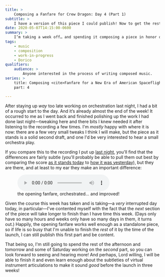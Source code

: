 ```yaml
---
title: >
    Composing a Fanfare for Crew Dragon: Day 4 (Part 1)
subtitle: >
    I have a version of this piece I could publish! Now to get the rest of it done…
date: 2020-05-07T14:15:00-0600
summary: >
    I’m taking a week off… and spending it composing a piece in honor of the upcoming SpaceX crewed test flight—a historic moment. In this post, I share the fruits of my morning, which I spent polishing yesterday’s work and tweaking it so it can stand alone.
tags:
    - music
    - composition
    - work-in-progress
    - Dorico
qualifiers:
    audience: >
        Anyone interested in the process of writing composed music.
series: >
    title: Composing <cite>Fanfare for a New Era of American Spaceflight</cite>
    part: 4

---
```


After staying up *way* too late working on orchestration last night, I had a bit of a rough start to the day. And it’s already almost the end of the week! It occurred to me as I went back and finished polishing up the work I had done last night—tweaking here and there bits I knew needed it after listening to the recording a few times. I'm *mostly* happy with where it is now: there are a few very small tweaks I think I will make, but the piece as it stands is a solid second draft, and one I'd be very interested to hear a small orchestra play.

If you compare this to the recording I put up [last night][day-3], you'll find that the differences are fairly subtle (you'll probably be able to pull them out best by comparing the score [as it stands today][score-4a] to [how it was yesterday][score-3]), but they are there, and at least to my ear they make an important difference:

<figure>
  <audio
    src="https://cdn.chriskrycho.com/file/chriskrycho-com/music/crew-dragon-2/day-4a.mp3"
    title="improved fanfare orchestration"
    controls
  ></audio>
  <figcaption>the opening fanfare, orchestrated… and improved!</figcaption>
</figure>

Given the course this week has taken and is taking—a *very* interrupted day today, in particular—I've contented myself with the fact that the *next* section of the piece will take longer to finish than I have time this week. (Days only have so many hours and weeks only have so many days in them, it turns out.) Happily, the opening fanfare works well enough as a standalone piece, so if life is so busy that I'm unable to finish the *rest* of it by the time of the launch, I can still publish this first part and be content.

That being so, I'm still going to spend the rest of the afternoon and tomorrow and some of Saturday working on the *second* part, so you can look forward to seeing and hearing more! And perhaps, Lord willing, I will be able to finish it and even learn enough about the subtleties of virtual instrument articulations to make it sound *good* before the launch in three weeks!



[day-3]: https://v5.chriskrycho.com/journal/crew-dragon-fanfare/day-3/
[score-4a]: https://cdn.chriskrycho.com/file/chriskrycho-com/music/crew-dragon-2/day-4a.pdf
[score-3]: https://cdn.chriskrycho.com/file/chriskrycho-com/music/crew-dragon-2/day-3.pdf